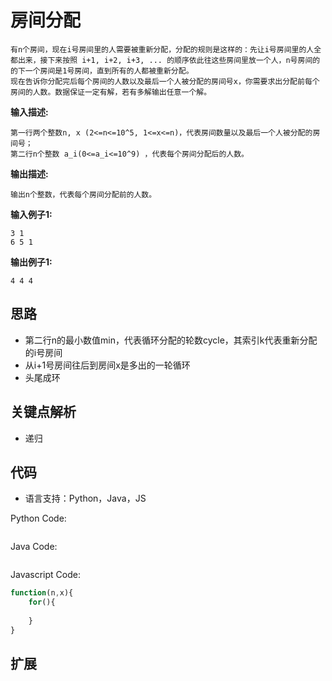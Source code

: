 # 房间分配
```
有n个房间，现在i号房间里的人需要被重新分配，分配的规则是这样的：先让i号房间里的人全都出来，接下来按照 i+1, i+2, i+3, ... 的顺序依此往这些房间里放一个人，n号房间的的下一个房间是1号房间，直到所有的人都被重新分配。
现在告诉你分配完后每个房间的人数以及最后一个人被分配的房间号x，你需要求出分配前每个房间的人数。数据保证一定有解，若有多解输出任意一个解。
```

**输入描述:**
```
第一行两个整数n, x (2<=n<=10^5, 1<=x<=n)，代表房间数量以及最后一个人被分配的房间号；
第二行n个整数 a_i(0<=a_i<=10^9) ，代表每个房间分配后的人数。
```

**输出描述:**
```
输出n个整数，代表每个房间分配前的人数。
```

**输入例子1:**
```
3 1
6 5 1
```

**输出例子1:**
```
4 4 4
```

## 思路
- 第二行n的最小数值min，代表循环分配的轮数cycle，其索引k代表重新分配的i号房间
- 从i+1号房间往后到房间x是多出的一轮循环
- 头尾成环

## 关键点解析
- 递归

## 代码

- 语言支持：Python，Java，JS

Python Code:

```python

```

Java Code:

```java

```

Javascript Code:
```js
function(n,x){
    for(){
        
    }
}
```

## 扩展